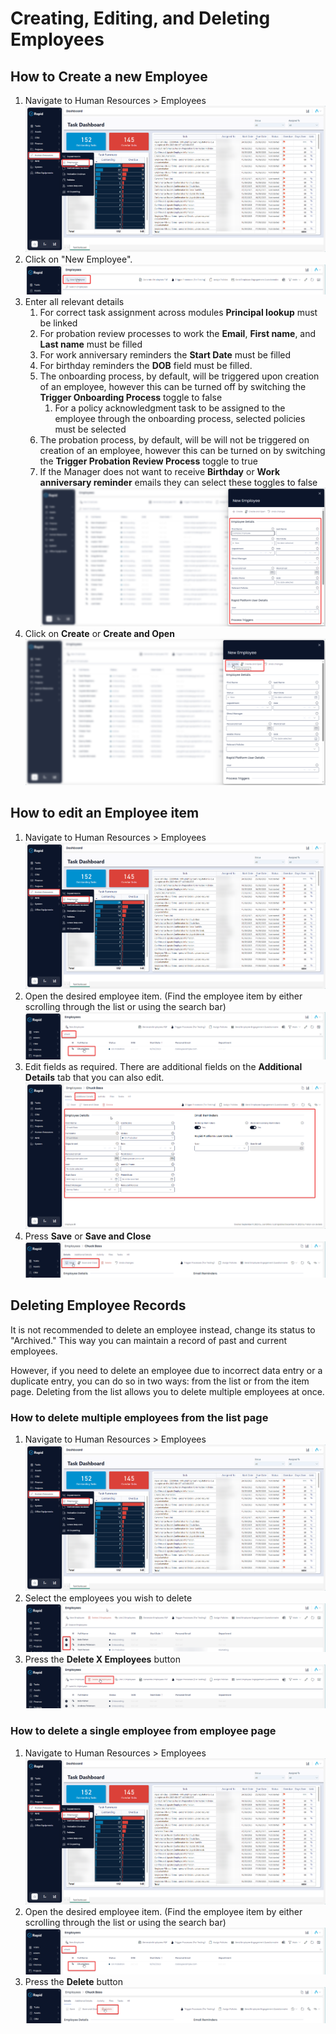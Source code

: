 # Creating, Editing, and Deleting Employees

## How to Create a new Employee

1. Navigate to Human Resources &gt; Employees  
    ![Employee menu location](<../Employee Menu Location.png>)
2. Click on "New Employee".  
    ![Create employee button](<Create employee button.png>)
3. Enter all relevant details 
    1. For correct task assignment across modules **Principal lookup** must be linked
    2. For probation review processes to work the **Email**, **First name**, and **Last name** must be filled
    3. For work anniversary reminders the **Start Date** must be filled
    4. For birthday reminders the **DOB** field must be filled.
    5. The onboarding process, by default, will be triggered upon creation of an employee, however this can be turned off by switching the **Trigger Onboarding Process** toggle to false 
        1. For a policy acknowledgment task to be assigned to the employee through the onboarding process, selected policies must be selected
    6. The probation process, by default, will be will not be triggered on creation of an employee, however this can be turned on by switching the **Trigger Probation Review Process** toggle to true
    7. If the Manager does not want to receive **Birthday** or **Work anniversary reminder** emails they can select these toggles to false  
        ![New employee creation form](<New employee creation form.png>)
4. Click on **Create** or ****Create and Open**** 
    ![Create and open button](<Create and open button.png>)

## How to edit an Employee item

1. Navigate to Human Resources &gt; Employees  
    ![Employee menu location](<../Employee Menu Location.png>)
2. Open the desired employee item. (Find the employee item by either scrolling through the list or using the search bar)  
    ![Finding a specific employee](<../Finding a specific employee.png>)
3. Edit fields as required. There are additional fields on the **Additional Details** tab that you can also edit.  
    ![Employee details page](<Employee details page.png>)
4. Press **Save** or ****Save and Close**** 
    ![Saving the edited employee](<Saving the edited employee.png>)

## Deleting Employee Records

It is not recommended to delete an employee instead, change its status to "Archived." This way you can maintain a record of past and current employees.

However, if you need to delete an employee due to incorrect data entry or a duplicate entry, you can do so in two ways: from the list or from the item page. Deleting from the list allows you to delete multiple employees at once.

### How to delete multiple employees from the list page

1. Navigate to Human Resources &gt; Employees  
    ![Employee menu location](<../Employee Menu Location.png>)
2. Select the employees you wish to delete  
    ![Selecting multiple employees](<Selecting multiple employees.png>)
3. Press the **Delete X Employees** button  
    ![Deleting selected employees](<Deleting selected employees.png>)

### How to delete a single employee from employee page

1. Navigate to Human Resources &gt; Employees  
    ![Employee menu location](<../Employee Menu Location.png>)
2. Open the desired employee item. (Find the employee item by either scrolling through the list or using the search bar)  
    ![Finding a specific employee](<../Finding a specific employee.png>)
3. Press the **Delete** button  
    ![Deleting the current employee](<Deleting the current employee.png>)